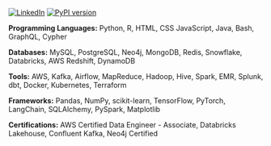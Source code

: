 [![LinkedIn](https://img.shields.io/badge/LinkedIn-neelk-blue)](https://linkedin.com/in/neelk)
[![PyPI version](https://badge.fury.io/py/patra-toolkit.svg)](https://pypi.org/project/patra-toolkit/)

**Programming Languages:** Python, R, HTML, CSS JavaScript, Java, Bash, GraphQL, Cypher

**Databases:** MySQL, PostgreSQL, Neo4j, MongoDB, Redis, Snowflake, Databricks, AWS Redshift, DynamoDB

**Tools:** AWS, Kafka, Airflow, MapReduce, Hadoop, Hive, Spark, EMR, Splunk, dbt, Docker, Kubernetes, Terraform

**Frameworks:** Pandas, NumPy, scikit-learn, TensorFlow, PyTorch, LangChain, SQLAlchemy, PySpark, Matplotlib

**Certifications:** AWS Certified Data Engineer - Associate, Databricks Lakehouse, Confluent Kafka, Neo4j Certified
